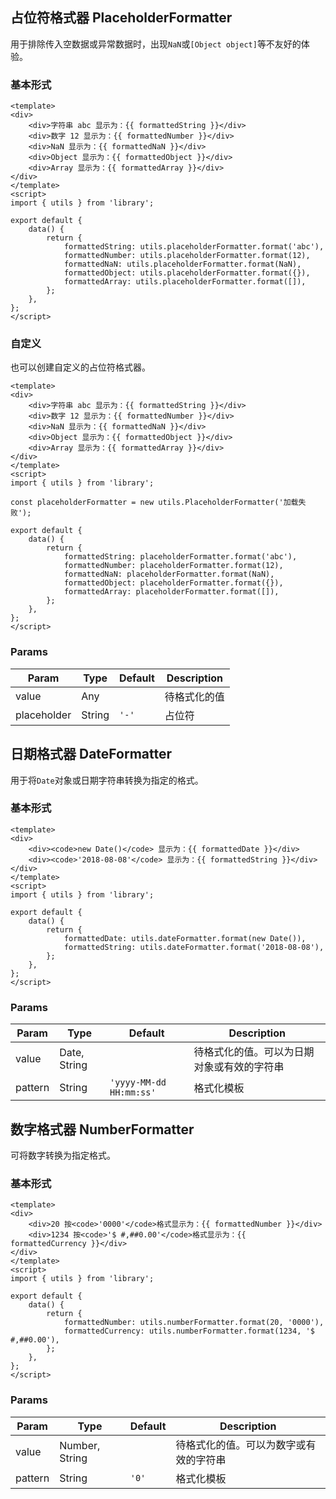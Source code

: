 ## 占位符格式器 PlaceholderFormatter

用于排除传入空数据或异常数据时，出现`NaN`或`[Object object]`等不友好的体验。

### 基本形式

``` vue
<template>
<div>
    <div>字符串 abc 显示为：{{ formattedString }}</div>
    <div>数字 12 显示为：{{ formattedNumber }}</div>
    <div>NaN 显示为：{{ formattedNaN }}</div>
    <div>Object 显示为：{{ formattedObject }}</div>
    <div>Array 显示为：{{ formattedArray }}</div>
</div>
</template>
<script>
import { utils } from 'library';

export default {
    data() {
        return {
            formattedString: utils.placeholderFormatter.format('abc'),
            formattedNumber: utils.placeholderFormatter.format(12),
            formattedNaN: utils.placeholderFormatter.format(NaN),
            formattedObject: utils.placeholderFormatter.format({}),
            formattedArray: utils.placeholderFormatter.format([]),
        };
    },
};
</script>
```

### 自定义

也可以创建自定义的占位符格式器。

``` vue
<template>
<div>
    <div>字符串 abc 显示为：{{ formattedString }}</div>
    <div>数字 12 显示为：{{ formattedNumber }}</div>
    <div>NaN 显示为：{{ formattedNaN }}</div>
    <div>Object 显示为：{{ formattedObject }}</div>
    <div>Array 显示为：{{ formattedArray }}</div>
</div>
</template>
<script>
import { utils } from 'library';

const placeholderFormatter = new utils.PlaceholderFormatter('加载失败');

export default {
    data() {
        return {
            formattedString: placeholderFormatter.format('abc'),
            formattedNumber: placeholderFormatter.format(12),
            formattedNaN: placeholderFormatter.format(NaN),
            formattedObject: placeholderFormatter.format({}),
            formattedArray: placeholderFormatter.format([]),
        };
    },
};
</script>
```

### Params

| Param | Type | Default | Description |
| ----- | ---- | ------- | ----------- |
| value | Any | | 待格式化的值 |
| placeholder | String | `'-'` | 占位符 |

## 日期格式器 DateFormatter

用于将`Date`对象或日期字符串转换为指定的格式。

### 基本形式

``` vue
<template>
<div>
    <div><code>new Date()</code> 显示为：{{ formattedDate }}</div>
    <div><code>'2018-08-08'</code> 显示为：{{ formattedString }}</div>
</div>
</template>
<script>
import { utils } from 'library';

export default {
    data() {
        return {
            formattedDate: utils.dateFormatter.format(new Date()),
            formattedString: utils.dateFormatter.format('2018-08-08'),
        };
    },
};
</script>
```

### Params

| Param | Type | Default | Description |
| ----- | ---- | ------- | ----------- |
| value | Date, String | | 待格式化的值。可以为日期对象或有效的字符串 |
| pattern | String | `'yyyy-MM-dd HH:mm:ss'` | 格式化模板 |

## 数字格式器 NumberFormatter

可将数字转换为指定格式。

### 基本形式

``` vue
<template>
<div>
    <div>20 按<code>'0000'</code>格式显示为：{{ formattedNumber }}</div>
    <div>1234 按<code>'$ #,##0.00'</code>格式显示为：{{ formattedCurrency }}</div>
</div>
</template>
<script>
import { utils } from 'library';

export default {
    data() {
        return {
            formattedNumber: utils.numberFormatter.format(20, '0000'),
            formattedCurrency: utils.numberFormatter.format(1234, '$ #,##0.00'),
        };
    },
};
</script>
```

### Params

| Param | Type | Default | Description |
| ----- | ---- | ------- | ----------- |
| value | Number, String | | 待格式化的值。可以为数字或有效的字符串 |
| pattern | String | `'0'` | 格式化模板 |
